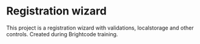 # Registration wizard

This project is a registration wizard with validations, localstorage and other controls. Created during Brightcode training.
